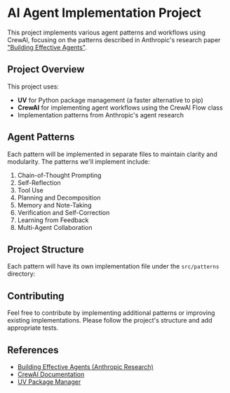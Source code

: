 # AI Agent Implementation Project

This project implements various agent patterns and workflows using CrewAI, focusing on the patterns described in Anthropic's research paper ["Building Effective Agents"](https://www.anthropic.com/research/building-effective-agents).

## Project Overview

This project uses:
- **UV** for Python package management (a faster alternative to pip)
- **CrewAI** for implementing agent workflows using the CrewAI Flow class
- Implementation patterns from Anthropic's agent research

## Agent Patterns

Each pattern will be implemented in separate files to maintain clarity and modularity. The patterns we'll implement include:

1. Chain-of-Thought Prompting
2. Self-Reflection
3. Tool Use
4. Planning and Decomposition
5. Memory and Note-Taking
6. Verification and Self-Correction
7. Learning from Feedback
8. Multi-Agent Collaboration

## Project Structure

Each pattern will have its own implementation file under the `src/patterns` directory:

## Contributing

Feel free to contribute by implementing additional patterns or improving existing implementations. Please follow the project's structure and add appropriate tests.

## References

- [Building Effective Agents (Anthropic Research)](https://www.anthropic.com/research/building-effective-agents)
- [CrewAI Documentation](https://github.com/joaomdmoura/crewAI)
- [UV Package Manager](https://github.com/astral-sh/uv)
